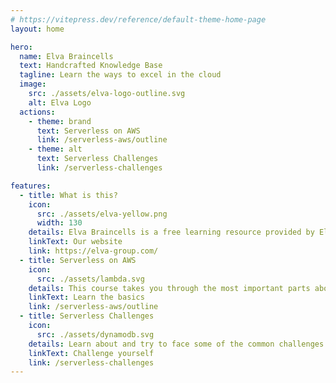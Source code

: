 ```yaml
---
# https://vitepress.dev/reference/default-theme-home-page
layout: home

hero:
  name: Elva Braincells
  text: Handcrafted Knowledge Base
  tagline: Learn the ways to excel in the cloud
  image: 
    src: ./assets/elva-logo-outline.svg
    alt: Elva Logo
  actions:
    - theme: brand
      text: Serverless on AWS 
      link: /serverless-aws/outline
    - theme: alt
      text: Serverless Challenges
      link: /serverless-challenges

features:
  - title: What is this?
    icon:
      src: ./assets/elva-yellow.png
      width: 130
    details: Elva Braincells is a free learning resource provided by Elva, a collection of serverless experts specializing on AWS.
    linkText: Our website
    link: https://elva-group.com/
  - title: Serverless on AWS
    icon: 
      src: ./assets/lambda.svg
    details: This course takes you through the most important parts about Serverless and the AWS services revolving around it. It includes important reading and a handfull of exercises.
    linkText: Learn the basics
    link: /serverless-aws/outline
  - title: Serverless Challenges
    icon: 
      src: ./assets/dynamodb.svg
    details: Learn about and try to face some of the common challenges we see in the AWS space. This is a collection of common architectural challenges our developers face every day.
    linkText: Challenge yourself
    link: /serverless-challenges
---
```

